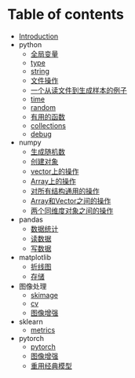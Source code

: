 # Table of contents

* [Introduction](README.md)
* python
    * [全局变量](python/global.md)
    * [type](python/type.md)
    * [string](python/string.md)
    * [文件操作](python/file.md)
    * [一个从读文件到生成样本的例子](python/fileexample.md)
    * [time](python/time.md)
    * [random](python/random.md)
    * [有用的函数](python/UsefulFunctions.md)
    * [collections](python/collections.md)
    * [debug](python/sys.md)
* numpy
    * [生成随机数](numpy/random.md)
    * [创建对象](numpy/Create.md)
    * [vector上的操作](numpy/OneVector.md)
    * [Array上的操作](numpy/OneArray.md)
    * [对所有结构通用的操作](numpy/Common.md)
    * [Array和Vector之间的操作](numpy/ArrayVector.md)
    * [两个同维度对象之间的操作](numpy/TwoObjectWithSameDimension.md)
* pandas
    * [数据统计](pandas/FileAnalyse.md)
    * [读数据](pandas/ReadData.md)
    * [写数据](pandas/WriteData.md)
* matplotlib
    * [折线图](matplotlib/plot.md)
    * [存储](matplotlib/store.md)
* 图像处理
    * [skimage](skimage/skimage.md)
    * [cv](skimage/cv.md)
    * [图像增强](skimage/Albumentations.md)
* sklearn
    * [metrics](sklearn/Metrics.md)
* pytorch
    * [pytorch](pytorch/pytorch.md)
    * [图像增强](pytorch/transforms.md)
    * [重用经典模型](pytorch/Models.md)